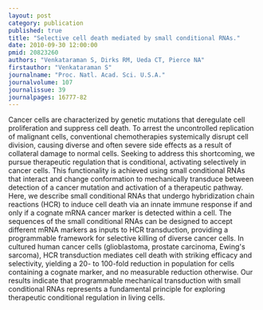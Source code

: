 ```yaml
---
layout: post
category: publication
published: true
title: "Selective cell death mediated by small conditional RNAs."
date: 2010-09-30 12:00:00
pmid: 20823260
authors: "Venkataraman S, Dirks RM, Ueda CT, Pierce NA"
firstauthor: "Venkataraman S"
journalname: "Proc. Natl. Acad. Sci. U.S.A."
journalvolume: 107
journalissue: 39
journalpages: 16777-82
---
```


Cancer cells are characterized by genetic mutations that deregulate cell proliferation and suppress cell death. To arrest the uncontrolled replication of malignant cells, conventional chemotherapies systemically disrupt cell division, causing diverse and often severe side effects as a result of collateral damage to normal cells. Seeking to address this shortcoming, we pursue therapeutic regulation that is conditional, activating selectively in cancer cells. This functionality is achieved using small conditional RNAs that interact and change conformation to mechanically transduce between detection of a cancer mutation and activation of a therapeutic pathway. Here, we describe small conditional RNAs that undergo hybridization chain reactions (HCR) to induce cell death via an innate immune response if and only if a cognate mRNA cancer marker is detected within a cell. The sequences of the small conditional RNAs can be designed to accept different mRNA markers as inputs to HCR transduction, providing a programmable framework for selective killing of diverse cancer cells. In cultured human cancer cells (glioblastoma, prostate carcinoma, Ewing's sarcoma), HCR transduction mediates cell death with striking efficacy and selectivity, yielding a 20- to 100-fold reduction in population for cells containing a cognate marker, and no measurable reduction otherwise. Our results indicate that programmable mechanical transduction with small conditional RNAs represents a fundamental principle for exploring therapeutic conditional regulation in living cells.

